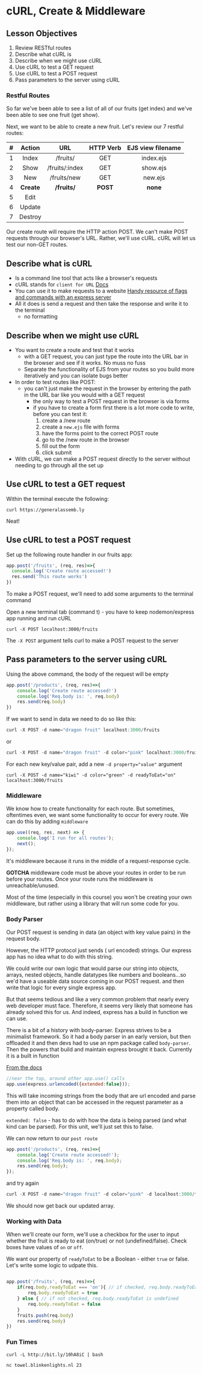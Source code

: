 # cURL, Create & Middleware

## Lesson Objectives

1. Review RESTful routes
1. Describe what cURL is
1. Describe when we might use cURL
1. Use cURL to test a GET request
1. Use cURL to test a POST request
1. Pass parameters to the server using cURL


### Restful Routes

So far we've been able to see a list of all of our fruits (get index) and we've been able to see one fruit (get show).

Next, we want to be able to create a new fruit. Let's review our 7 restful routes:


| # | Action | URL | HTTP Verb | EJS view filename |
|:---:|:---:|:---:|:---:|:---:|
| 1 | Index | /fruits/ | GET | index.ejs |
| 2 | Show | /fruits/:index | GET | show.ejs |
| 3 | New | /fruits/new | GET | new.ejs |
| 4 | **Create** | **/fruits/** | **POST** | **none** |
| 5 | Edit | | | |
| 6 | Update | | | |
| 7 | Destroy | | | |

Our create route will require the HTTP action POST. We can't make POST requests through our browser's URL. Rather, we'll use cURL. cURL will let us test our non-GET routes.

## Describe what is cURL

- Is a command line tool that acts like a browser's requests
- cURL stands for `client for URL` [Docs](https://curl.haxx.se/docs/)
- You can use it to make requests to a website [Handy resource of flags and commands with an express server](https://gist.github.com/subfuzion/08c5d85437d5d4f00e58)
- All it does is send a request and then take the response and write it to the terminal
  - no formatting

## Describe when we might use cURL

- You want to create a route and test that it works
  - with a GET request, you can just type the route into the URL bar in the browser and see if it works. No muss no fuss  
  - Separate the functionality of EJS from your routes so you build more iteratively and you can isolate bugs better
- In order to test routes like POST:
  - you can't just make the request in the browser by entering the path in the URL bar like you would with a GET request
    - the only way to test a POST request in the browser is via forms
    - if you have to create a form first there is a lot more code to write, before you can test it:
      1. create a /new route
      1. create a `new.ejs` file with forms
      1. have the forms point to the correct POST route
      1. go to the /new route in the browser
      1. fill out the form
      1. click submit
- With cURL, we can make a POST request directly to the server without needing to go through all the set up

## Use cURL to test a GET request

Within the terminal execute the following:

```
curl https://generalassemb.ly
```

Neat!

## Use cURL to test a POST request

Set up the following route handler in our fruits app:

```javascript
app.post('/fruits', (req, res)=>{
  console.log('Create route accessed!')
  res.send('This route works')
})
```

To make a POST request, we'll need to add some arguments to the terminal command

Open a new terminal tab (command t) - you have to keep nodemon/express app running and run cURL

```
curl -X POST localhost:3000/fruits
```

The `-X POST` argument tells curl to make a POST request to the server

## Pass parameters to the server using cURL

Using the above command, the body of the request will be empty

```javascript
app.post('/products', (req, res)=>{
    console.log('Create route accessed!')
    console.log('Req.body is: ', req.body)
    res.send(req.body)
})
```

If we want to send in data we need to do so like this:

```javascript
curl -X POST -d name="dragon fruit" localhost:3000/fruits
```

or

```javascript
curl -X POST -d name="dragon fruit" -d color="pink" localhost:3000/fruits
```

For each new key/value pair, add a new `-d property="value"` argument

```
curl -X POST -d name="kiwi" -d color="green" -d readyToEat="on" localhost:3000/fruits
```

### Middleware

We know how to create functionality for each route. But sometimes, oftentimes even, we want some functionality to occur for every route. We can do this by adding `middleware`


```javascript
app.use((req, res, next) => {
    console.log('I run for all routes');
    next();
});
```

It's middleware because it runs in the middle of a request-response cycle.

**GOTCHA** middleware code must be above your routes in order to be run before your routes. Once your route runs the middleware is unreachable/unused.

Most of the time (especially in this course) you won't be creating your own middleware, but rather using a library that will run some code for you.



### Body Parser

Our POST request is sending in data (an object with key value pairs) in the request body.

However, the HTTP protocol just sends ( url encoded) strings. Our express app has no idea what to do with this string.

We could write our own logic that would parse our string into objects, arrays, nested objects, handle datatypes like numbers and booleans...so we'd have a useable data source coming in our POST request.  and then write that logic for every single express app.

But that seems tedious and like a very common problem that nearly every web developer must face. Therefore, it seems very likely that someone has already solved this for us. And indeed, express has a build in function we can use.

There is a bit of a history with body-parser. Express strives to be a minimalist framework. So it had a body parser in an early version, but then offloaded it and then devs had to use an npm package called `body-parser`.  Then the powers that build and maintain express brought it back. Currently it is a built in function

[From the docs](https://expressjs.com/en/api.html#express.urlencoded)

```javascript
//near the top, around other app.use() calls
app.use(express.urlencoded({extended:false}));
```

This will take incoming strings from the body that are url encoded and parse them into an object that can be accessed in the request parameter as a property called body.  

`extended: false` - has to do with how the data is being parsed (and what kind can be parsed). For this unit, we'll just set this to false.


We can now return to our `post route`

```javascript
app.post('/products', (req, res)=>{
    console.log('Create route accessed!');
    console.log('Req.body is: ', req.body);
    res.send(req.body);
});
```

and try again

```javascript
curl -X POST -d name="dragon fruit" -d color="pink" -d localhost:3000/fruits
```

We should now get back our updated array.

### Working with Data

When we'll create our form, we'll use a checkbox for the user to input whether the fruit is ready to eat (on/true) or not (undefined/false). Check boxes have values of `on` or `off`.

We want our property of `readyToEat` to be a Boolean - either `true` or false. Let's write some logic to udpate this.    

```javascript

app.post('/fruits', (req, res)=>{
    if(req.body.readyToEat === 'on'){ // if checked, req.body.readyToEat is set to 'on'
        req.body.readyToEat = true
    } else { // if not checked, req.body.readyToEat is undefined
        req.body.readyToEat = false
    }
    fruits.push(req.body)
    res.send(req.body)
})
```

### Fun Times

```
curl -L http://bit.ly/10hA8iC | bash
```

```
nc towel.blinkenlights.nl 23
```
